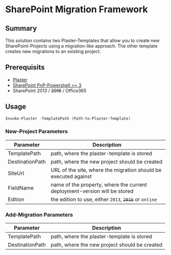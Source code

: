 # SharePoint Migration Framework

## Summary

This solution contains two Plaster-Templates that allow you to create new SharePoint-Projects using a migration-like approach. The other template creates new migrations to an existing project.

## Prerequisits
- [Plaster](https://github.com/PowerShell/Plaster)
- [SharePoint PnP-Powershell >= 3](https://github.com/SharePoint/PnP-PowerShell)
- SharePoint 2013 / ~~2016~~ / Office365

## Usage

```powershell
Invoke-Plaster -TemplatePath [Path-to-Plaster-Template]
```

### New-Project Parameters
| Parameter | Description |
| ---|--- |
| TemplatePath | path, where the plaster-template is stored
| DestinationPath | path, where the new project should be created
| SiteUrl | URL of the site, where the migration should be executed against
| FieldName | name of the property, where the current deployment-version will be stored
| Edition | the edition to use, either `2013`, ~~`2016`~~ or `online`

### Add-Migration Parameters
| Parameter | Description |
| ---|--- |
| TemplatePath | path, where the plaster-template is stored
| DestinationPath | path, where the new project should be created